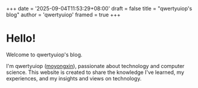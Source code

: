 +++
date = '2025-09-04T11:53:29+08:00'
draft = false
title = "qwertyuiop's blog"
author = 'qwertyuiop'
framed = true
+++

# Hello!

Welcome to qwertyuiop's blog.

I'm qwertyuiop ([moyongxin](https://github.com/moyongxin)), passionate about technology and computer science.
This website is created to share the knowledge I've learned, my experiences, and my insights and views on technology.
